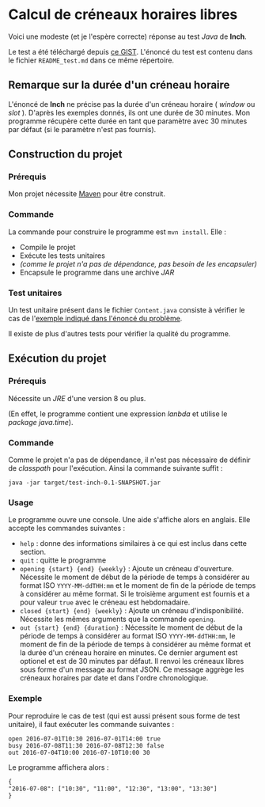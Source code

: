 # Calcul de créneaux horaires libres

Voici une modeste (et je l'espère correcte) réponse au test *Java* de **Inch**.

Le test a été téléchargé depuis [ce GIST](https://gist.github.com/Uelb/1ad5ac1fea71351c83d4be6c3d86f072).
L'énoncé du test est contenu dans le fichier `README_test.md` dans ce même répertoire.

## Remarque sur la durée d'un créneau horaire

L'énoncé de **Inch** ne précise pas la durée d'un créneau horaire ( *window* ou *slot* ). D'après les exemples donnés, ils ont une durée de 30 minutes. Mon programme récupère cette durée en tant que paramètre avec 30 minutes par défaut (si le paramètre n'est pas fournis).

## Construction du projet

### Prérequis

Mon projet nécessite [Maven](https://maven.apache.org/) pour être construit.

### Commande

La commande pour construire le programme est `mvn install`. Elle :

- Compile le projet
- Exécute les tests unitaires
- _(comme le projet n'a pas de dépendance, pas besoin de les encapsuler)_
- Encapsule le programme dans une archive *JAR*

### Test unitaires

Un test unitaire présent dans le fichier `Content.java` consiste à vérifier le cas de l'[exemple indiqué dans l'énoncé du problème](https://gist.github.com/Uelb/1ad5ac1fea71351c83d4be6c3d86f072#file-content-java).

Il existe de plus d'autres tests pour vérifier la qualité du programme.

## Exécution du projet
 
### Prérequis

Nécessite un *JRE* d'une version 8 ou plus.

(En effet, le programme contient une expression _lanbda_ et utilise le _package java.time_).

### Commande

Comme le projet n'a pas de dépendance, il n'est pas nécessaire de définir de *classpath* pour l'exécution. Ainsi la commande suivante suffit :

```
java -jar target/test-inch-0.1-SNAPSHOT.jar
```

### Usage

Le programme ouvre une console. Une aide s'affiche alors en anglais. Elle accepte les commandes suivantes :

- `help` : donne des informations similaires à ce qui est inclus dans cette section.
- `quit` : quitte le programme
- `opening {start} {end} {weekly}` : Ajoute un créneau d'ouverture. Nécessite le moment de début de la période de temps à considérer au format ISO `YYYY-MM-ddTHH:mm` et le moment de fin de la période de temps à considérer au même format. Si le troisième argument est fournis et a pour valeur `true` avec le créneau est hebdomadaire.
- `closed {start} {end} {weekly}` : Ajoute un créneau d'indisponibilité. Nécessite les mêmes arguments que la commande `opening`.
- `out {start} {end} {duration}` : Nécessite le moment de début de la période de temps à considérer au format ISO `YYYY-MM-ddTHH:mm`, le moment de fin de la période de temps à considérer au même format et la durée d'un créneau horaire en minutes. Ce dernier argument est optionel et est de 30 minutes par défaut. Il renvoi les créneaux libres sous forme d'un message au format JSON. Ce message aggrège les créneaux horaires par date et dans l'ordre chronologique.

### Exemple

Pour reproduire le cas de test (qui est aussi présent sous forme de test unitaire), il faut exécuter les commande suivantes :
```
open 2016-07-01T10:30 2016-07-01T14:00 true
busy 2016-07-08T11:30 2016-07-08T12:30 false
out 2016-07-04T10:00 2016-07-10T10:00 30
```
Le programme affichera alors :
```
{
"2016-07-08": ["10:30", "11:00", "12:30", "13:00", "13:30"]
}
```


